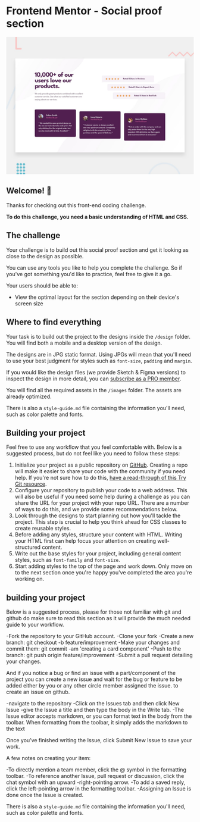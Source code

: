 # Frontend Mentor - Social proof section

![Design preview for the Social proof section coding challenge](./desktop-preview.jpg)

## Welcome! 👋

Thanks for checking out this front-end coding challenge.


**To do this challenge, you need a basic understanding of HTML and CSS.**

## The challenge

Your challenge is to build out this social proof section and get it looking as close to the design as possible.

You can use any tools you like to help you complete the challenge. So if you've got something you'd like to practice, feel free to give it a go.

Your users should be able to:

- View the optimal layout for the section depending on their device's screen size



## Where to find everything

Your task is to build out the project to the designs inside the `/design` folder. You will find both a mobile and a desktop version of the design. 

The designs are in JPG static format. Using JPGs will mean that you'll need to use your best judgment for styles such as `font-size`, `padding` and `margin`. 

If you would like the design files (we provide Sketch & Figma versions) to inspect the design in more detail, you can [subscribe as a PRO member](https://www.frontendmentor.io/pro).

You will find all the required assets in the `/images` folder. The assets are already optimized.

There is also a `style-guide.md` file containing the information you'll need, such as color palette and fonts.

## Building your project

Feel free to use any workflow that you feel comfortable with. Below is a suggested process, but do not feel like you need to follow these steps:

1. Initialize your project as a public repository on [GitHub](https://github.com/). Creating a repo will make it easier to share your code with the community if you need help. If you're not sure how to do this, [have a read-through of this Try Git resource](https://try.github.io/).
2. Configure your repository to publish your code to a web address. This will also be useful if you need some help during a challenge as you can share the URL for your project with your repo URL. There are a number of ways to do this, and we provide some recommendations below.
3. Look through the designs to start planning out how you'll tackle the project. This step is crucial to help you think ahead for CSS classes to create reusable styles.
4. Before adding any styles, structure your content with HTML. Writing your HTML first can help focus your attention on creating well-structured content.
5. Write out the base styles for your project, including general content styles, such as `font-family` and `font-size`.
6. Start adding styles to the top of the page and work down. Only move on to the next section once you're happy you've completed the area you're working on.


## building your project
Below is a suggested process, please for those not familiar with git and github do make sure to read this section as it will  provide the much needed guide to your workflow.

-Fork the repository to your GitHub account.
-Clone your fork
-Create a new branch: git checkout -b feature/improvement
-Make your changes and commit them: git commit -am 'creating a card component'
-Push to the branch: git push origin feature/improvement
-Submit a pull request detailing your changes.

And if you notice a bug or find an issue with a part/component of the project you can create a new issue and wait for the bug or feature to be added either by you or any other circle member assigned the issue. to create an issue on github.

-navigate to the repository
-Click on the Issues tab and then click New Issue 
-give the Issue a title and then type the body in the Write tab.
-The Issue editor accepts markdown, or you can format text in the body from the toolbar. When formatting from the toolbar, it simply adds the markdown to the text

Once you’ve finished writing the Issue, click Submit New Issue to save your work.

A few notes on creating your item:

-To directly mention a team member, click the @ symbol in the formatting toolbar.
-To reference another Issue, pull request or discussion, click the chat symbol with an upward -right-pointing arrow.
-To add a saved reply, click the left-pointing arrow in the formatting toolbar.
-Assigning an Issue is done once the Issue is created.


There is also a `style-guide.md` file containing the information you'll need, such as color palette and fonts.



